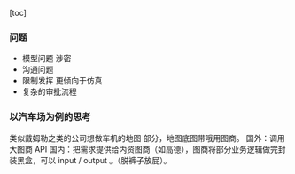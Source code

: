 [toc]

### 问题

- 模型问题 涉密
- 沟通问题
- 限制发挥 更倾向于仿真
- 复杂的审批流程

### 以汽车场为例的思考

类似戴姆勒之类的公司想做车机的地图 部分，地图底图带哦用图商。
国外：调用大图商 API
国内：把需求提供给内资图商（如高德），图商将部分业务逻辑做完封装黑盒，可以 input / output 。（脱裤子放屁）。
